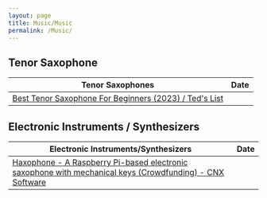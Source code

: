 ```yaml
---
layout: page
title: Music/Music
permalink: /Music/
---
```


## Tenor Saxophone 

| Tenor Saxophones | Date |
|---|---|
| [Best Tenor Saxophone For Beginners (2023) / Ted's List](https://teds-list.com/review/best-tenor-saxophone-for-beginners/ ) |

## Electronic Instruments / Synthesizers

| Electronic Instruments/Synthesizers | Date |
|----|---|
| [Haxophone - A Raspberry Pi-based electronic saxophone with mechanical keys (Crowdfunding) - CNX Software](https://www.cnx-software.com/2023/09/07/haxophone-raspberry-pi-saxophone-mechanical-keys/ ) |
